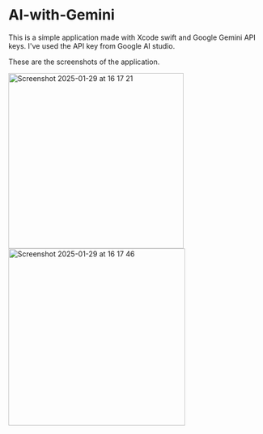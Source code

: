 # AI-with-Gemini

This is a simple application made with Xcode swift and Google Gemini API keys.
I've used the API key from Google AI studio.
 
These are the screenshots of the application. 
 
  
<img width="346" alt="Screenshot 2025-01-29 at 16 17 21" src="https://github.com/user-attachments/assets/995f3b7e-c426-446f-8277-3dbb6dc24490" />

 
<img width="349" alt="Screenshot 2025-01-29 at 16 17 46" src="https://github.com/user-attachments/assets/3cc636d9-1e3e-42bf-bb8f-566849ed4854" />
 
 
